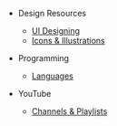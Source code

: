 - Design Resources

  - [UI Designing](designResources.md "UI Design Resources")
  - [Icons & Illustrations](illustrationResources  "Icons & Illustration Resources")

- Programming

  - [Languages](languages.md "Programming Resources")

- YouTube

  - [Channels & Playlists](youtubeResources.md "YouTube Channels & Playlists")